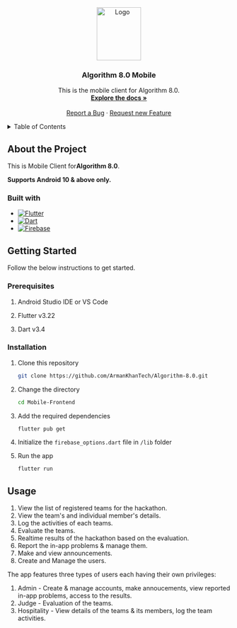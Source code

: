 <div align="center">
  <a href="https://github.com/ArmanKhanTech/Algorithm-8.0/">
    <img src="https://github.com/ArmanKhanTech/Algorithm-8.0/assets/92728787/73a7798c-6df0-475d-8384-a1486dfbcb25" alt="Logo" width="100" height="120">
  </a>

  <h3 align="center">Algorithm 8.0 Mobile</h3>

  <p align="center">
    This is the mobile client for Algorithm 8.0.
    <br />
    <a href="https://github.com/ArmanKhanTech/Algorithm-8.0/tree/master/Mobile-Frontend"><strong>Explore the docs »</strong></a>
    <br />
    <br />
    <a href="https://github.com/ArmanKhanTech/Algorithm-8.0/issues">Report a Bug</a>
    ·
    <a href="https://github.com/ArmanKhanTech/Algorithm-8.0/issues">Request new Feature</a>
  </p>
</div>



<details>
  <summary>Table of Contents</summary>
  <ol>
    <li>
      <a href="#about-the-project">About the Project</a>
      <ul>
        <li><a href="#built-with">Built with</a></li>
      </ul>
    </li>
    <li>
      <a href="#getting-started">Getting Started</a>
      <ul>
        <li><a href="#prerequisites">Prerequisites</a></li>
        <li><a href="#installation">Installation</a></li>
      </ul>
    </li>
    <li><a href="#usage">Usage</a></li>
    <li><a href="#roadmap">Roadmap</a></li>
  </ol>
</details>



## About the Project

<p>This is Mobile Client for<b>Algorithm 8.0</b>.</p>

**Supports Android 10 & above only.**


### Built with

* [![Flutter][Flutter]][Flutter-url]
* [![Dart][Dart]][Dart-url]
* [![Firebase][Firebase]][Firebase-url]



## Getting Started

Follow the below instructions to get started.


### Prerequisites

<ol>
  <li>
    <p>Android Studio IDE or VS Code</a>
  </li>
  <li>
    <p>Flutter v3.22</a>
  </li>
  <li>
    <p>Dart v3.4</a>
  </li>
</ol>



### Installation

1. Clone this repository
   
   ```sh
   git clone https://github.com/ArmanKhanTech/Algorithm-8.0.git
   ```

2. Change the directory

   ```sh
   cd Mobile-Frontend
   ```

3. Add the required dependencies
   
   ```sh
   flutter pub get
   ```

4. Initialize the `firebase_options.dart` file in `/lib` folder

5. Run the app

   ```sh
   flutter run
   ```



## Usage

1. View the list of registered teams for the hackathon.
2. View the team's and individual member's details.
3. Log the activities of each teams.
4. Evaluate the teams.
5. Realtime results of the hackathon based on the evaluation.
6. Report the in-app problems & manage them.
7. Make and view announcements.
8. Create and Manage the users.

The app features three types of users each having their own privileges:
1. Admin - Create & manage accounts, make annoucements, view reported in-app problems, access to the results.
2. Judge - Evaluation of the teams.
3. Hospitality - View details of the teams & its members, log the team activities.




[Flutter]: https://img.shields.io/badge/Flutter-0096FF.svg?style=for-the-badge&logo=Flutter&logoColor=white
[Flutter-url]: https://flutter.dev/
[Dart]: https://img.shields.io/badge/dart-FF0000.svg?style=for-the-badge&logo=dart&logoColor=white
[Dart-url]: https://dart.dev/
[Android]: https://img.shields.io/badge/Android-3DDC84.svg?style=for-the-badge&logo=android&logoColor=white
[Android-url]: https://developer.android.com/
[Firebase]: https://img.shields.io/badge/Firebase-6495ED?style=for-the-badge&logo=Firebase&logoColor=white
[Firebase-url]: https://firebase.google.com/
